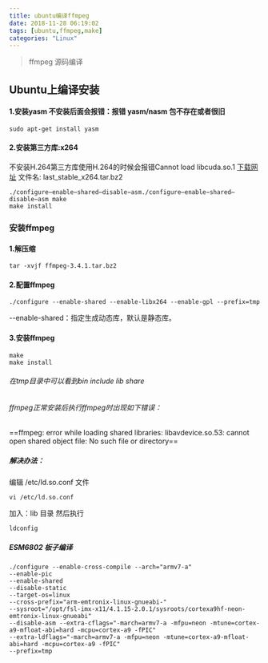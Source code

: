 ```yaml
---
title: ubuntu编译ffmpeg
date: 2018-11-28 06:19:02
tags: [ubuntu,ffmpeg,make]
categories: "Linux"
---
```

> ffmpeg 源码编译
<!-- more -->
## Ubuntu上编译安装
#### 1.安装yasm 不安装后面会报错：报错 yasm/nasm 包不存在或者很旧 
```
sudo apt-get install yasm 
```
#### 2.安装第三方库:x264
不安装H.264第三方库使用H.264的时候会报错Cannot load libcuda.so.1
[下载网址](http://download.videolan.org/pub/videolan/x264/snapshots/)
文件名: last_stable_x264.tar.bz2
```
./configure–enable−shared–disable−asm./configure–enable−shared–disable−asm make 
make install
```
### 安装ffmpeg
#### 1.解压缩
```
tar -xvjf ffmpeg-3.4.1.tar.bz2
```
#### 2.配置ffmpeg
```
./configure --enable-shared --enable-libx264 --enable-gpl --prefix=tmp
```
--enable-shared：指定生成动态库，默认是静态库。
#### 3.安装ffmpeg
```
make
make install 
```
###### 在tmp目录中可以看到bin include lib share

###### ffmpeg正常安装后执行ffmpeg时出现如下错误：    
==ffmpeg: error while loading shared libraries: libavdevice.so.53: cannot open shared object file: No such file or directory==

##### 解决办法：   
编辑 /etc/ld.so.conf 文件    
```
vi /etc/ld.so.conf
```
加入：lib 目录  然后执行
```
ldconfig
```

##### ESM6802 板子编译    
 
```
./configure --enable-cross-compile --arch="armv7-a"
--enable-pic      
--enable-shared 
--disable-static 
--target-os=linux 
--cross-prefix="arm-emtronix-linux-gnueabi-"    
--sysroot="/opt/fsl-imx-x11/4.1.15-2.0.1/sysroots/cortexa9hf-neon-emtronix-linux-gnueabi"
--disable-asm --extra-cflags="-march=armv7-a -mfpu=neon -mtune=cortex-a9-mfloat-abi=hard -mcpu=cortex-a9 -fPIC" 
--extra-ldflags="-march=armv7-a -mfpu=neon -mtune=cortex-a9-mfloat-abi=hard -mcpu=cortex-a9 -fPIC" 
--prefix=tmp
```


